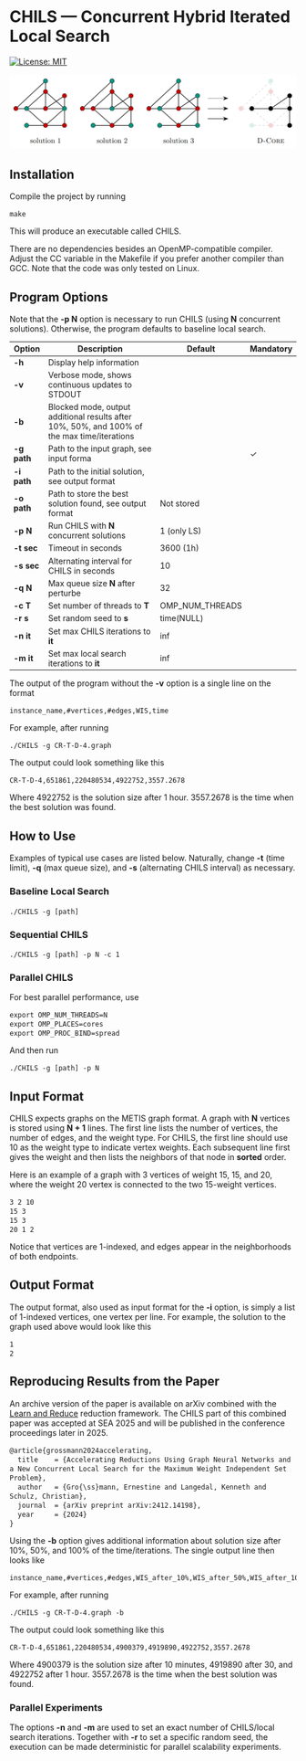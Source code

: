 # CHILS &mdash; Concurrent Hybrid Iterated Local Search
[![License: MIT](https://img.shields.io/badge/License-MIT-yellow.svg)](https://opensource.org/licenses/MIT)

![CHILS illustration](CHILS.png)

## Installation

Compile the project by running
```
make
```
This will produce an executable called CHILS.

There are no dependencies besides an OpenMP-compatible compiler. Adjust the CC variable in the Makefile if you prefer another compiler than GCC. Note that the code was only tested on Linux.

## Program Options

Note that the **-p N** option is necessary to run CHILS (using **N** concurrent solutions). Otherwise, the program defaults to baseline local search.

| Option | Description | Default | Mandatory
|-|-|-|-
| **-h** | Display help information | | 
| **-v** | Verbose mode, shows continuous updates to STDOUT | |
| **-b** | Blocked mode, output additional results after 10%, 50%, and 100% of the  max time/iterations | |
| **-g path** | Path to the input graph, see input forma | | &check;
| **-i path** | Path to the initial solution, see output format | |
| **-o path** | Path to store the best solution found, see output format | Not stored |
| **-p N** | Run CHILS with **N** concurrent solutions | 1 (only LS) |
| **-t sec** | Timeout in seconds | 3600 (1h) |
| **-s sec** | Alternating interval for CHILS in seconds | 10 |
| **-q N** | Max queue size **N** after perturbe | 32 |
| **-c T** | Set number of threads to **T** | OMP_NUM_THREADS |
| **-r s** | Set random seed to **s** | time(NULL) |
| **-n it** | Set max CHILS iterations to **it** | inf |
| **-m it** | Set max local search iterations to **it** | inf |

The output of the program without the **-v** option is a single line on the format
```
instance_name,#vertices,#edges,WIS,time
```
For example, after running
```
./CHILS -g CR-T-D-4.graph
```
The output could look something like this
```
CR-T-D-4,651861,220480534,4922752,3557.2678
```
Where 4922752 is the solution size after 1 hour. 3557.2678 is the time when the best solution was found.

## How to Use

Examples of typical use cases are listed below. Naturally, change **-t** (time limit), **-q** (max queue size), and **-s** (alternating CHILS interval) as necessary.

### Baseline Local Search

```
./CHILS -g [path]
```

### Sequential CHILS

```
./CHILS -g [path] -p N -c 1
```

### Parallel CHILS

For best parallel performance, use
```
export OMP_NUM_THREADS=N
export OMP_PLACES=cores
export OMP_PROC_BIND=spread
```

And then run

```
./CHILS -g [path] -p N
```

## Input Format

CHILS expects graphs on the METIS graph format. A graph with **N** vertices is stored using **N + 1** lines. The first line lists the number of vertices, the number of edges, and the weight type. For CHILS, the first line should use 10 as the weight type to indicate vertex weights. Each subsequent line first gives the weight and then lists the neighbors of that node in **sorted** order.

Here is an example of a graph with 3 vertices of weight 15, 15, and 20, where the weight 20 vertex is connected to the two 15-weight vertices.

```
3 2 10
15 3
15 3
20 1 2
```

Notice that vertices are 1-indexed, and edges appear in the neighborhoods of both endpoints.

## Output Format

The output format, also used as input format for the **-i** option, is simply a list of 1-indexed vertices, one vertex per line. For example, the solution to the graph used above would look like this

```
1
2
```

## Reproducing Results from the Paper

An archive version of the paper is available on arXiv combined with the [Learn and Reduce](https://github.com/ernestine-grossmann/MWIS_learn_and_reduce) reduction framework. The CHILS part of this combined paper was accepted at SEA 2025 and will be published in the conference proceedings later in 2025.
```
@article{grossmann2024accelerating,
  title    = {Accelerating Reductions Using Graph Neural Networks and a New Concurrent Local Search for the Maximum Weight Independent Set Problem},
  author   = {Gro{\ss}mann, Ernestine and Langedal, Kenneth and Schulz, Christian},
  journal  = {arXiv preprint arXiv:2412.14198},
  year     = {2024}
}
```

Using the **-b** option gives additional information about solution size after 10%, 50%, and 100% of the time/iterations. The single output line then looks like
```
instance_name,#vertices,#edges,WIS_after_10%,WIS_after_50%,WIS_after_100%,time
```
For example, after running
```
./CHILS -g CR-T-D-4.graph -b
```
The output could look something like this
```
CR-T-D-4,651861,220480534,4900379,4919890,4922752,3557.2678
```
Where 4900379 is the solution size after 10 minutes, 4919890 after 30, and 4922752 after 1 hour. 3557.2678 is the time when the best solution was found.

### Parallel Experiments

The options **-n** and **-m** are used to set an exact number of CHILS/local search iterations. Together with **-r** to set a specific random seed, the execution can be made deterministic for parallel scalability experiments.

